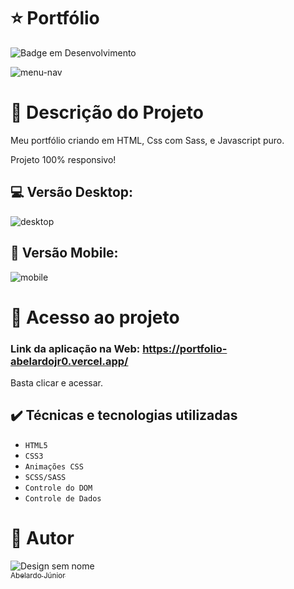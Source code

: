 # :star: Portfólio
![Badge em Desenvolvimento](http://img.shields.io/static/v1?label=STATUS&message=CONCLUÍDO&color=GREEN&style=for-the-badge)

![menu-nav](https://user-images.githubusercontent.com/106066785/229647838-0d8f44b7-b3ce-44d6-a353-037ecc0c7e50.png)


# :door: Descrição do Projeto

Meu portfólio criando em HTML, Css com Sass, e Javascript puro.


Projeto 100% responsivo!

##  :computer:  Versão Desktop:
![desktop](https://user-images.githubusercontent.com/106066785/229648052-d2eb3bbd-ce73-4f23-9915-91c6e2684896.png)


## :iphone: Versão Mobile:
![mobile](https://user-images.githubusercontent.com/106066785/229648058-5c170938-7823-48b8-9fdf-71d12424e7ca.png)



# 📁 Acesso ao projeto

### Link da aplicação na Web: https://portfolio-abelardojr0.vercel.app/

Basta clicar e acessar.

## ✔️ Técnicas e tecnologias utilizadas

- ``HTML5``
- ``CSS3``
- ``Animações CSS``
- ``SCSS/SASS``
- ``Controle do DOM``
- ``Controle de Dados``

# :boy: Autor
![Design sem nome](https://user-images.githubusercontent.com/106066785/209356927-d0162605-f53a-4d25-badc-7504c22785ef.png)
[<br><sub>Abelardo Júnior</sub>](https://www.linkedin.com/in/abelardo-junior/) 

